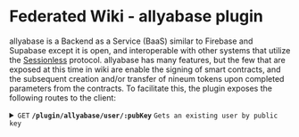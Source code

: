 # Federated Wiki - allyabase plugin

allyabase is a Backend as a Service (BaaS) similar to Firebase and Supabase except it is open, and interoperable with other systems that utilize the [Sessionless] protocol. 
allyabase has many features, but the few that are exposed at this time in wiki are enable the signing of smart contracts, and the subsequent creation and/or transfer of nineum tokens upon completed parameters from the contracts. 
To facilitate this, the plugin exposes the following routes to the client:

<details>
 <summary><code>GET</code> <code><b>/plugin/allyabase/user/:pubKey</b></code> <code>Gets an existing user by public key</code></summary>

##### Parameters

> | name         |  required     | data type               | description                                                           |
> |--------------|-----------|-------------------------|-----------------------------------------------------------------------|
> | pubKey       |  true     | string (hex)            | the publicKey of the user's keypair  |


##### Responses

> | http code     | content-type                      | response                                                            |
> |---------------|-----------------------------------|---------------------------------------------------------------------|
> | `200`         | `application/json`                | `USER`   |
> | `400`         | `application/json`                | `{"code":"400","message":"Bad Request"}`                            |

<details>
 <summary><code>GET</code> <code><b>/plugin/allyabase/bdo</b></code> <code>Gets the user's BDO</code></summary>

##### Parameters

> | name         |  required     | data type               | description                                                           |
> |--------------|-----------|-------------------------|-----------------------------------------------------------------------|
> | pubKey       |  true     | string (hex)            | the publicKey of the user's keypair  |


##### Responses

> | http code     | content-type                      | response                                                            |
> |---------------|-----------------------------------|---------------------------------------------------------------------|
> | `200`         | `application/json`                | `USER`   |
> | `400`         | `application/json`                | `{"code":"400","message":"Bad Request"}`                            |


<details>
 <summary><code>PUT</code> <code><b>/plugin/allyabase/bdo</b></code> <code>Puts a new bdo or updates the bdo for the user</code></summary>

##### Parameters

> | name         |  required     | data type               | description                                                           |
> |--------------|-----------|-------------------------|-----------------------------------------------------------------------|
> | pubKey       |  true     | string (hex)            | the publicKey of the user's keypair  |
> | bdo          |  true     | object                  | the signature from sessionless for the message  |


##### Responses

> | http code     | content-type                      | response                                                            |
> |---------------|-----------------------------------|---------------------------------------------------------------------|
> | `200`         | `application/json`                | `USER`   |
> | `400`         | `application/json`                | `{"code":"400","message":"Bad Request"}`                            |


## License

MIT

[Sessionless]: https://github.com/planet-nine-app/sessionless

